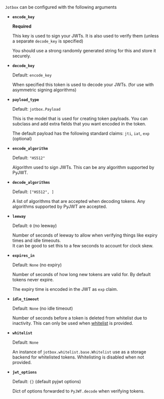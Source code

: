 `Jotbox` can be configured with the following arguments

* **`encode_key`**

    **Required**

    This key is used to sign your JWTs. It is also used to verify them (unless a separate `decode_key` is specified)

    You should use a strong randomly generated string for this and store it securely.

* **`decode_key`**

    Default: `encode_key`

    When specified this token is used to decode your JWTs. (for use with asymmetric signing algorithms)

* **`payload_type`**

    Default: `jotbox.Payload`

    This is the model that is used for creating token payloads. You can subclass and add extra fields that you want encoded in the token.

    The default payload has the following standard claims: `jti`, `iat`, `exp` (optional)

* **`encode_algorithm`**

    Default: `"HS512"`

    Algorithm used to sign JWTs. This can be any algorithm supported by PyJWT.

* **`decode_algorithms`**

    Default: `["HS512", ]`

    A list of algorithms that are accepted when decoding tokens. Any algorithms supported by PyJWT
    are accepted.

* **`leeway`**

    Default: `0` (no leeway)

    Number of seconds of leeway to allow when verifying things 
    like expiry times and idle timeouts.  
    It can be good to set this to a few seconds to account for clock skew.

* **`expires_in`**

    Default: `None` (no expiry)

    Number of seconds of how long new tokens are valid for. By default tokens never expire.
    
    The expiry time is encoded in the JWT as `exp` claim.

* **`idle_timeout`**

    Default: `None` (no idle timeout)

    Number of seconds before a token is deleted from whitelist due to inactivity.
    This can only be used when [whitelist](./whitelist.md) is provided.

* **`whitelist`**

    Default: `None`

    An instance of `jotbox.whitelist.base.Whitelist` use as a storage backend for whitelisted tokens.
    Whitelisting is disabled when not provided.


* **`jwt_options`**

    Default: `{}` (default pyjwt options)

    Dict of options forwarded to `PyJWT.decode` when verifying tokens.
